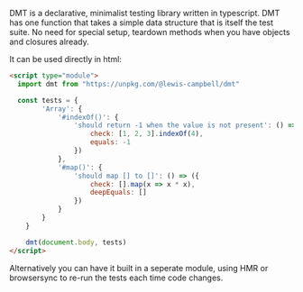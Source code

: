 DMT is a declarative, minimalist testing library written in typescript.
DMT has one function that takes a simple data structure that is itself the test suite. No need for special setup, teardown methods when you have objects and closures already.

It can be used directly in html:

```html
<script type="module">
  import dmt from "https://unpkg.com/@lewis-campbell/dmt"

  const tests = {
		'Array': {
			'#indexOf()': {
				'should return -1 when the value is not present': () => ({
					check: [1, 2, 3].indexOf(4),
					equals: -1
				})
			},
			'#map()': {
				'should map [] to []': () => ({
					check: [].map(x => x * x),
					deepEquals: []
				})
			}
		}
	}

	dmt(document.body, tests)
</script>
```

Alternatively you can have it built in a seperate module, using HMR or browsersync to re-run the tests each time code changes.